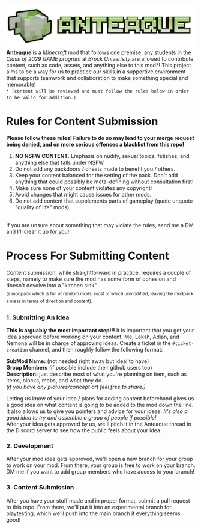 ![](anteaque_banner.png)<br/>
**Anteaque** is a _Minecraft_ mod that follows one premise: any students in the _Class of 2029 GAME program_ at _Brock Univerisity_ are allowed to contribute content, such as code, assets, and anything else to this mod*! This project aims to be a way for us to practice our skills in a supportive environment that supports teamwork and collaboration to make something special and memorable!\
`* (content will be reviewed and must follow the rules below in order to be valid for addition.)`

# Rules for Content Submission
**Please follow these rules! Failure to do so may lead to your merge request being denied, and on more serious offenses a blacklist from this repo!**
1. **NO NSFW CONTENT**. Emphasis on nudity, sexual topics, fetishes, and anything else that falls under NSFW.
2. Do not add any backdoors / cheats made to benefit you / others.
3. Keep your content balanced for the setting of the pack. Don't add anything that could possibly be meta-defining without consultation first!
4. Make sure none of your content violates any copyright!
5. Avoid changes that might cause issues for other mods.
6. Do not add content that supplements parts of gameplay (quote unquote "quality of life" mods).
<br/>
If you are unsure about something that may violate the rules, send me a DM and I'll clear it up for you!

# Process For Submitting Content
Content submission, while straightforward in practice, requires a couple of steps, namely to make sure the mod has some form of cohesion and doesn't devolve into a "kitchen sink"\
<sub>(a modpack which is full of random mods, most of which unmodified, leaving the modpack a mess in terms of direction and content).<sub/>

### 1. Submitting An Idea
**This is arguably the most important step!!!** It is important that you get your idea approved before working on your content. Me, Laksh, Adian, and Nemona will be in charge of approving ideas. Create a ticket in the `#ticket-creation` channel, and then roughly follow the following format:

**SubMod Name:** (not needed right away but ideal to have)\
**Group Members** (if possible include their github users too)\
**Description:** just describe most of what you're planning on item, such as items, blocks, mobs, and what they do.\
_(if you have any pictures/concept art feel free to share!)_

Letting us know of your idea / plans for adding content beforehand gives us a good idea on what content is going to be added to the mod down the line. It also allows us to give you pointers and advice for your ideas. _It's also a good idea to try and assemble a group of people if possible!_\
After your idea gets approved by us, we'll pitch it in the Anteaque thread in the Discord server to see how the public feels about your idea.

### 2. Development
After your mod idea gets approved, we'll open a new branch for your group to work on your mod. From there, your group is free to work on your branch. DM me if you want to add group members who have access to your branch!

### 3. Content Submission
After you have your stuff made and in proper format, submit a pull request to this repo. From there, we'll put it into an experimental branch for playtesting, which we'll push into the main branch if everything seems good!
